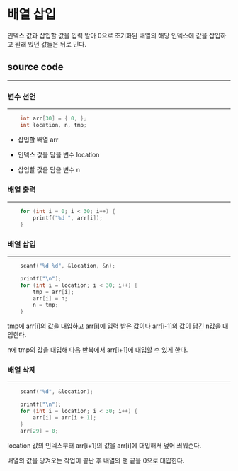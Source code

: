 # 배열 삽입
인덱스 값과 삽입할 값을 입력 받아 0으로 초기화된 배열의 해당 인덱스에 값을 삽입하고 원래 있던 값들은 뒤로 민다.

## source code
---


### 변수 선언
---
```c
	int arr[30] = { 0, };
	int location, n, tmp;
```

- 삽입할 배열 arr

- 인덱스 값을 담을 변수 location

- 삽입할 값을 담을 변수 n

### 배열 출력
---
```c
	for (int i = 0; i < 30; i++) {
		printf("%d ", arr[i]);
	}
```

### 배열 삽입
---
```c
	scanf("%d %d", &location, &n);

	printf("\n");
	for (int i = location; i < 30; i++) {
		tmp = arr[i];
		arr[i] = n;
		n = tmp;
	}
```  
tmp에 arr[i]의 값을 대입하고 arr[i]에 입력 받은 값이나 arr[i-1]의 값이 담긴 n값을 대입한다.

n에 tmp의 값을 대입해 다음 반복에서 arr[i+1]에 대입할 수 있게 한다.
### 배열 삭제
---
```c
	scanf("%d", &location);

	printf("\n");
	for (int i = location; i < 30; i++) {
		arr[i] = arr[i + 1];
	}
	arr[29] = 0;
```
location 값의 인덱스부터 arr[i+1]의 값을 arr[i]에 대입해서 덮어 씌워준다.

배열의 값을 당겨오는 작업이 끝난 후 배열의 맨 끝을 0으로 대입한다.